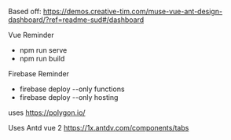 Based off: https://demos.creative-tim.com/muse-vue-ant-design-dashboard/?ref=readme-sud#/dashboard

Vue Reminder
* npm run serve
* npm run build

Firebase Reminder
* firebase deploy --only functions
* firebase deploy --only hosting

uses https://polygon.io/

Uses Antd vue 2
https://1x.antdv.com/components/tabs